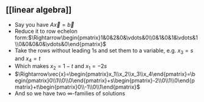 [[linear algebra]]
- 
- Say you have $A\vec{x}=\vec{b}$
- Reduce it to row echelon form:$\Rightarrow\begin{pmatrix}1&0&2&0&\vdots&0\\0&1&0&1&\vdots&1\\0&0&0&0&\vdots&0\end{pmatrix}$
- Take the rows without leading 1s and set them to a variable, e.g. $x_3=s$ and $x_4=t$
- Which makes $x_2=1-t$ and $x_1=-2s$
- $\Rightarrow\vec{x}=\begin{pmatrix}x_1\\x_2\\x_3\\x_4\end{pmatrix}=\begin{pmatrix}0\\1\\0\\0\end{pmatrix}+s\begin{pmatrix}-2\\0\\1\\0\end{pmatrix}+t\begin{pmatrix}0\\-1\\0\\1\end{pmatrix}$
- And so we have two $\infty$-families of solutions